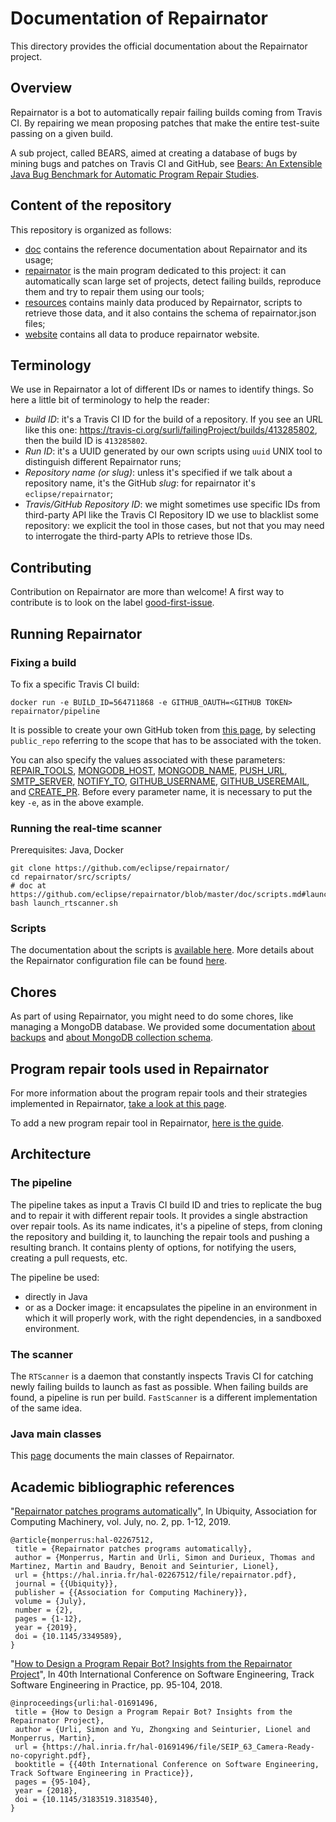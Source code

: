 # Documentation of Repairnator

This directory provides the official documentation about the Repairnator project.

## Overview

Repairnator is  a bot to automatically repair failing builds coming from Travis CI. By repairing we mean proposing patches that make the entire test-suite passing on a given build.

A sub project, called BEARS, aimed at creating a database of bugs by mining bugs and patches on Travis CI and GitHub, see [Bears: An Extensible Java Bug Benchmark for Automatic Program Repair Studies](https://arxiv.org/pdf/1901.06024).

## Content of the repository

This repository is organized as follows:

  * [doc](../doc) contains the reference documentation about Repairnator and its usage;
  * [repairnator](../repairnator) is the main program dedicated to this project: it can automatically scan large set of projects, detect failing builds, reproduce them and try to repair them using our tools;
  * [resources](../resources) contains mainly data produced by Repairnator, scripts to retrieve those data, and it also contains the schema of repairnator.json files;
  * [website](../website) contains all data to produce repairnator website.

## Terminology

We use in Repairnator a lot of different IDs or names to identify things.
So here a little bit of terminology to help the reader:
 - *build ID*: it's a Travis CI ID for the build of a repository. If you see an URL like this one: https://travis-ci.org/surli/failingProject/builds/413285802, then the build ID is `413285802`.
 - *Run ID*: it's a UUID generated by our own scripts using `uuid` UNIX tool to distinguish different Repairnator runs;
 - *Repository name (or slug)*: unless it's specified if we talk about a repository name, it's the GitHub *slug*: for repairnator it's `eclipse/repairnator`;
 - *Travis/GitHub Repository ID*: we might sometimes use specific IDs from third-party API like the Travis CI Repository ID we use to blacklist some repository: we explicit the tool in those cases, 
 but not that you may need to interrogate the third-party APIs to retrieve those IDs.

## Contributing

Contribution on Repairnator are more than welcome!
A first way to contribute is to look on the label [good-first-issue](https://github.com/eclipse/repairnator/labels/good-first-issue).

## Running Repairnator

### Fixing a build

To fix a specific Travis CI build:

```
docker run -e BUILD_ID=564711868 -e GITHUB_OAUTH=<GITHUB TOKEN> repairnator/pipeline
```

It is possible to create your own GitHub token from [this page](https://github.com/settings/tokens), by selecting `public_repo` referring to the scope that has to be associated with the token.

You can also specify the values associated with these parameters: [REPAIR_TOOLS](https://github.com/eclipse/repairnator/blob/a78745d1f6c0cf4d356cfc20485030fc0f18eb79/doc/repairnator-config.md#repair_tools), [MONGODB_HOST](https://github.com/eclipse/repairnator/blob/a78745d1f6c0cf4d356cfc20485030fc0f18eb79/doc/repairnator-config.md#mongodb_host), [MONGODB_NAME](https://github.com/eclipse/repairnator/blob/a78745d1f6c0cf4d356cfc20485030fc0f18eb79/doc/repairnator-config.md#mongodb_name), [PUSH_URL](https://github.com/eclipse/repairnator/blob/a78745d1f6c0cf4d356cfc20485030fc0f18eb79/doc/repairnator-config.md#push_url), [SMTP_SERVER](https://github.com/eclipse/repairnator/blob/a78745d1f6c0cf4d356cfc20485030fc0f18eb79/doc/repairnator-config.md#smtp_server), [NOTIFY_TO](https://github.com/eclipse/repairnator/blob/a78745d1f6c0cf4d356cfc20485030fc0f18eb79/doc/repairnator-config.md#notify_to), [GITHUB_USERNAME](https://github.com/eclipse/repairnator/blob/a78745d1f6c0cf4d356cfc20485030fc0f18eb79/doc/repairnator-config.md#github_username), [GITHUB_USEREMAIL](https://github.com/eclipse/repairnator/blob/a78745d1f6c0cf4d356cfc20485030fc0f18eb79/doc/repairnator-config.md#github_useremail), and [CREATE_PR](https://github.com/eclipse/repairnator/blob/a78745d1f6c0cf4d356cfc20485030fc0f18eb79/doc/repairnator-config.md#create_pr). Before every parameter name, it is necessary to put the key `-e`, as in the above example.

### Running the real-time scanner

Prerequisites: Java, Docker

```
git clone https://github.com/eclipse/repairnator/
cd repairnator/src/scripts/
# doc at https://github.com/eclipse/repairnator/blob/master/doc/scripts.md#launch_rtscannersh
bash launch_rtscanner.sh
```

### Scripts

The documentation about the scripts is [available here](scripts.md). More details about the Repairnator configuration file can be found [here](repairnator-config.md).

## Chores

As part of using Repairnator, you might need to do some chores, like managing a MongoDB database.
We provided some documentation [about backups](chore/managedb.md) and [about MongoDB collection schema](chore/mongo).

## Program repair tools used in Repairnator
 
For more information about the program repair tools and their strategies implemented in Repairnator, [take a look at this page](repair-tools.md).

To add a new program repair tool in Repairnator, [here is the guide](contributing/add-repair-tool.md).

## Architecture

### The pipeline

The pipeline takes as input a Travis CI build ID and tries to replicate the bug and to repair it with different repair tools. It provides a single abstraction over repair tools. As its name indicates, it's a pipeline of steps, from cloning the repository and building it, to launching the repair tools and pushing a resulting branch. It contains plenty of options, for notifying the users, creating a pull requests, etc.

The pipeline be used:
* directly in Java
* or as a Docker image: it encapsulates the pipeline in an environment in which it will properly work, with the right dependencies, in a sandboxed environment.

### The scanner

The `RTScanner` is a daemon that constantly inspects Travis CI for catching newly failing builds to launch as fast as possible. When failing builds are found, a pipeline is run per build. `FastScanner` is a different implementation of the same idea.


### Java main classes

This [page](main-classes.md) documents the main classes of Repairnator.

## Academic bibliographic references

"[Repairnator patches programs automatically](https://ubiquity.acm.org/article.cfm?id=3349589)", In Ubiquity, Association for Computing Machinery, vol. July, no. 2, pp. 1-12, 2019. 

```
@article{monperrus:hal-02267512,
 title = {Repairnator patches programs automatically},
 author = {Monperrus, Martin and Urli, Simon and Durieux, Thomas and Martinez, Martin and Baudry, Benoit and Seinturier, Lionel},
 url = {https://hal.inria.fr/hal-02267512/file/repairnator.pdf},
 journal = {{Ubiquity}},
 publisher = {{Association for Computing Machinery}},
 volume = {July},
 number = {2},
 pages = {1-12},
 year = {2019},
 doi = {10.1145/3349589},
}
```

"[How to Design a Program Repair Bot? Insights from the Repairnator Project](https://hal.inria.fr/hal-01691496/file/SEIP_63_Camera-Ready-no-copyright.pdf)", In 40th International Conference on Software Engineering, Track Software Engineering in Practice, pp. 95-104, 2018. 

```
@inproceedings{urli:hal-01691496,
 title = {How to Design a Program Repair Bot? Insights from the Repairnator Project},
 author = {Urli, Simon and Yu, Zhongxing and Seinturier, Lionel and Monperrus, Martin},
 url = {https://hal.inria.fr/hal-01691496/file/SEIP_63_Camera-Ready-no-copyright.pdf},
 booktitle = {{40th International Conference on Software Engineering, Track Software Engineering in Practice}},
 pages = {95-104},
 year = {2018},
 doi = {10.1145/3183519.3183540},
}

```

